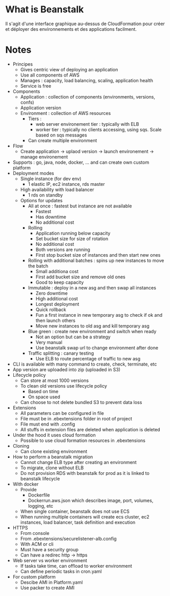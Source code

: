 # What is Beanstalk

Il s'agit d'une interface graphique au-dessus de CloudFormation pour créer et déployer des environnements et des applications facilment.

# Notes
* Principes
    * Gives centric view of deploying an application
    * Use all components of AWS
    * Manages : capacity, load balancing, scaling, application health
    * Service is free
* Components
    * Application : collection of components (environments, versions, confs)
    * Application version
    * Environment : collection of AWS resources
        * Tiers : 
            * web server environement tier : typically with ELB
            * worker tier : typically no clients accessing, using sqs. Scale based on sqs messages
        * Can create multiple environment
* Flow
    * Create application -> uplaod version -> launch environement -> manage environement
* Supports : go, java, node, docker, … and can create own custom platform
* Deployment modes
    * Single instance (for dev env)
        * 1 elastic IP, ec2 instance, rds master
    * High availability with load balancer
        * 1 rds on standby
    * Options for updates
        * All at once : fastest but instance are not available
            * Fastest
            * Has downtime
            * No additional cost
        * Rolling
            * Application running below capacity
            * Set bucket size for size of rotation
            * No additional cost
            * Both versions are running
            * First stop bucket size of instances and then start new ones
        * Rolling with additional batches : spins up new instances to move the batch
            * Small additiona cost
            * First add bucket size and remove old ones
            * Good to keep capacity
        * Immutable : deploy in a new asg and then swap all instances
            * Zero downtime
            * High additional cost
            * Longest deployment
            * Quick rollback
            * Fun a first instance in new temporary asg to check if ok and then launch others
            * Move new instances to old asg and kill temporary asg
        * Blue green : create new environment and switch when ready
            * Not an option but can be a strategy
            * Very manual
            * Use beanstalk swap url to change environment after done
        * Traffic splitting : canary testing
            * Use ELB to route percentage of traffic to new asg
* CLI is available with many command to create, check, terminate, etc
* App version are uploaded into zip (uploaded in S3)
* Lifecycle policy
    * Can store at most 1000 versions
    * To clean old versions use lifecycle policy
        * Based on time
        * On space used
    * Can choose to not delete bundled S3 to prevent data loss
* Extensions
    * All parameters can be configured in file
    * File must be in .ebextensions folder in root of project
    * File must end with .config
    * All stuffs in extension files are deleted when application is deleted
* Under the hood it uses cloud formation
    * Possible to use cloud formation resources in .ebextensions
* Cloning
    * Can clone existing environment
* How to perform a beanstalk migration
    * Cannot change ELB type after creating an environment
    * To migrate, clone without ELB
    * Do not provision RDS with beanstalk for prod as it is linked to beanstalk lifecycle
* With docker
    * Provide
        * Dockerfile
        * Dockerrun.aws.json which describes image, port, volumes, logging, etc
    * When single container, beanstalk does not use ECS
    * When running multiple containers will create ecs cluster, ec2 instances, load balancer, task definition and execution
* HTTPS
    * From console
    * From .ebextensions/securelistener-alb.config
    * With ACM or cli
    * Must have a security group
    * Can have a redirec http -> https
* Web server vs worker environment
    * If tasks take time, can offload to worker environment
    * Can define periodic tasks in cron.yaml
* For custom platform
    * Descibe AMI in Platform.yaml
    * Use packer to create AMI
